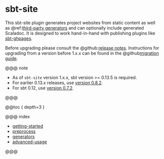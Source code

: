 # sbt-site

This sbt-site plugin generates project websites from static content as well as @ref:[third-party generators](generators/index.md) and can optionally include generated Scaladoc. It is designed to work hand-in-hand with publishing plugins like [sbt-ghpages].

Before upgrading please consult the @github:[release notes](/notes/). Instructions for upgrading from a version before 1.x.x can be found in the @github[migration guide].

@@@ note

* As of `sbt-site` version 1.x.x, sbt version >= 0.13.5 is required.
* For earlier 0.13.x releases, use [version 0.8.2][0.8.2].
* For sbt 0.12, use [version 0.7.2][0.7.2].

@@@

@@toc { depth=3 }

@@@ index

 - [getting-started](getting-started.md)
 - [preprocess](preprocess.md)
 - [generators](generators/index.md)
 - [advanced-usage](advanced-usage.md)

@@@

[0.7.2]: https://github.com/sbt/sbt-site/tree/v0.7.2
[0.8.2]: https://github.com/sbt/sbt-site/tree/v0.8.2
[migration guide]: /notes/migrate-0.8.2-to-1.0.md
[sbt-ghpages]: http://github.com/sbt/sbt-ghpages

